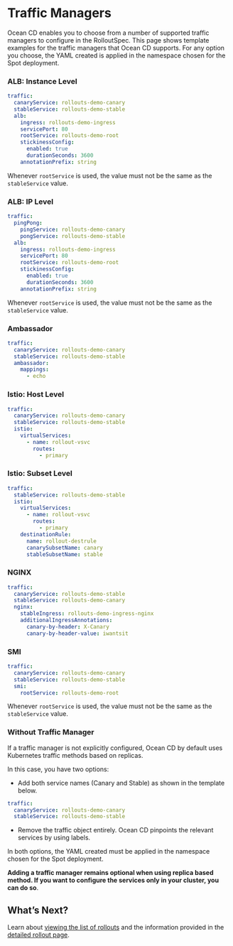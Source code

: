 # Traffic Managers

Ocean CD enables you to choose from a number of supported traffic managers to configure in the RolloutSpec. This page shows template examples for the traffic managers that Ocean CD supports. For any option you choose, the YAML created is applied in the namespace chosen for the Spot deployment.

### ALB: Instance Level

```yaml
traffic:
  canaryService: rollouts-demo-canary
  stableService: rollouts-demo-stable
  alb:
    ingress: rollouts-demo-ingress
    servicePort: 80
    rootService: rollouts-demo-root
    stickinessConfig:
      enabled: true
      durationSeconds: 3600
    annotationPrefix: string
```

Whenever `rootService` is used, the value must not be the same as the `stableService` value.

### ALB: IP Level

```yaml
traffic:
  pingPong:
    pingService: rollouts-demo-canary
    pongService: rollouts-demo-stable
  alb:
    ingress: rollouts-demo-ingress
    servicePort: 80
    rootService: rollouts-demo-root
    stickinessConfig:
      enabled: true
      durationSeconds: 3600
    annotationPrefix: string
```

Whenever `rootService` is used, the value must not be the same as the `stableService` value.

### Ambassador

```yaml
traffic:
  canaryService: rollouts-demo-canary
  stableService: rollouts-demo-stable
  ambassador:
    mappings:
      - echo
```

### Istio: Host Level

```yaml
traffic:
  canaryService: rollouts-demo-canary
  stableService: rollouts-demo-stable
  istio:
    virtualServices:
      - name: rollout-vsvc
        routes:
          - primary
```

### Istio: Subset Level

```yaml
traffic:
  stableService: rollouts-demo-stable
  istio:
    virtualServices:
      - name: rollout-vsvc
        routes:
          - primary
    destinationRule:
      name: rollout-destrule
      canarySubsetName: canary
      stableSubsetName: stable
```

### NGINX

```yaml
traffic:
  canaryService: rollouts-demo-stable
  stableService: rollouts-demo-canary
  nginx:
    stableIngress: rollouts-demo-ingress-nginx
    additionalIngressAnnotations:
      canary-by-header: X-Canary
      canary-by-header-value: iwantsit
```

### SMI

```yaml
traffic:
  canaryService: rollouts-demo-canary
  stableService: rollouts-demo-stable
  smi:
    rootService: rollouts-demo-root
```

Whenever `rootService` is used, the value must not be the same as the `stableService` value.

### Without Traffic Manager

If a traffic manager is not explicitly configured, Ocean CD by default uses Kubernetes traffic methods based on replicas.

In this case, you have two options:

- Add both service names (Canary and Stable) as shown in the template below.

```yaml
traffic:
  canaryService: rollouts-demo-canary
  stableService: rollouts-demo-stable
```

- Remove the traffic object entirely. Ocean CD pinpoints the relevant services by using labels.

In both options, the YAML created must be applied in the namespace chosen for the Spot deployment.

**Adding a traffic manager remains optional when using replica based method. If you want to configure the services only in your cluster, you can do so**.

## What’s Next?

Learn about [viewing the list of rollouts](ocean-cd/tutorials/view-rollouts/) and the information provided in the [detailed rollout page](ocean-cd/tutorials/view-rollouts/detailed-rollout).
